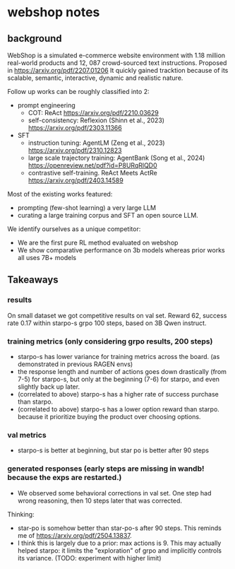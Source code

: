 # webshop notes

## background
WebShop is a simulated e-commerce website environment with 1.18 million real-world products and 12, 087 crowd-sourced text instructions. Proposed in https://arxiv.org/pdf/2207.01206 It quickly gained tracktion because of its scalable, semantic, interactive, dynamic and realistic nature.

Follow up works can be roughly classified into 2:
- prompt engineering
  - COT: ReAct https://arxiv.org/pdf/2210.03629
  - self-consistency: Reflexion (Shinn et al., 2023) https://arxiv.org/pdf/2303.11366
- SFT
  - instruction tuning: AgentLM (Zeng et al., 2023) https://arxiv.org/pdf/2310.12823
  - large scale trajectory training: AgentBank (Song et al., 2024) https://openreview.net/pdf?id=P8URqRlQD0
  - contrastive self-training. ReAct Meets ActRe https://arxiv.org/pdf/2403.14589

Most of the existing works featured:
- prompting (few-shot learning) a very large LLM
- curating a large training corpus and SFT an open source LLM.

We identify ourselves as a unique competitor:
- We are the first pure RL method evaluated on webshop
- We show comparative performance on 3b models whereas prior works all uses 7B+ models

## Takeaways
### results
On small dataset we got competitive results on val set. Reward 62, success rate 0.17 within starpo-s grpo 100 steps, based on 3B Qwen instruct. 

### training metrics (only considering grpo results, 200 steps)
- starpo-s has lower variance for training metrics across the board. (as demonstrated in previous RAGEN envs)
- the response length and number of actions goes down drastically (from 7-5) for starpo-s, but only at the beginning (7-6) for starpo, and even slightly back up later.
- (correlated to above) starpo-s has a higher rate of success purchase than starpo.
- (correlated to above) starpo-s has a lower option reward than starpo. because it prioritize buying the product over choosing options.

### val metrics
- starpo-s is better at beginning, but star po is better after 90 steps

### generated responses (early steps are missing in wandb! because the exps are restarted.)
- We observed some behavioral corrections in val set. One step had wrong reasoning, then 10 steps later that was corrected.

Thinking:
- star-po is somehow better than star-po-s after 90 steps. This reminds me of https://arxiv.org/pdf/2504.13837. 
- I think this is largely due to a prior: max actions is 9. This may actually helped starpo: it limits the "exploration" of grpo and implicitly controls its variance. (TODO: experiment with higher limit)





